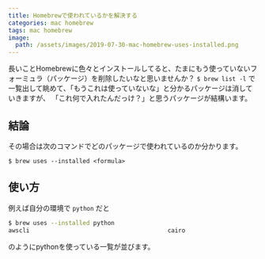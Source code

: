 ```yaml
---
title: Homebrewで使われているかを解決する
categories: mac homebrew
tags: mac homebrew
image:
  path: /assets/images/2019-07-30-mac-homebrew-uses-installed.png
---
```

長いことHomebrewに色々とインストールしてると、たまにもう使っていないフォーミュラ（パッケージ）を削除したいなと思いませんか？
`$ brew list -l` で一覧出して眺めて、「もうこれは使っていないな」と分かるパッケージは消していきますが、
「これ何で入れたんだっけ？」と思うパッケージが結構います。

## 結論
その場合は次のコマンドでどのパッケージで使われているのか分かります。

`$ brew uses --installed <formula>`

## 使い方

例えば自分の環境で `python` だと

```sh
$ brew uses --installed python
awscli                                       cairo                                        glib                                         gobject-introspection                        harfbuzz                                     httpie                                       pango                                        vim
```

のようにpythonを使っている一覧が並びます。
